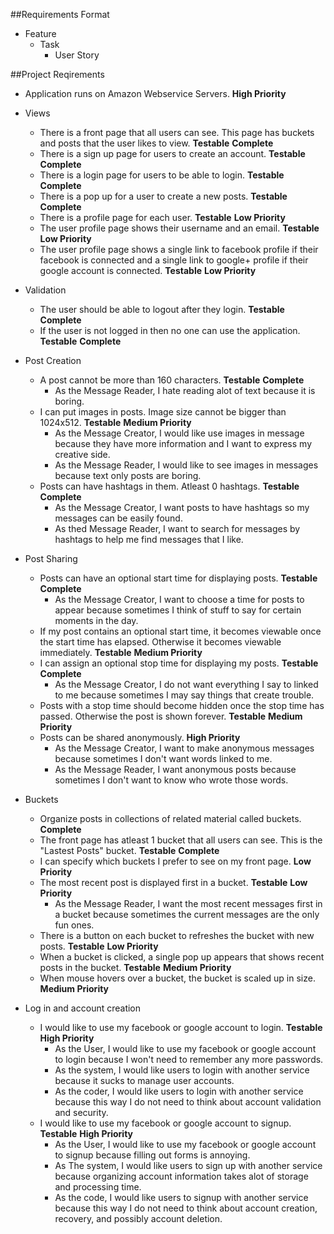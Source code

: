 ##Requirements Format
* Feature
  * Task
    * User Story

##Project Reqirements

* Application runs on Amazon Webservice Servers. __High Priority__

* Views
  * There is a front page that all users can see. This page has buckets and posts that the user likes to view. __Testable__ __Complete__
  * There is a sign up page for users to create an account. __Testable__ __Complete__
  * There is a login page for users to be able to login. __Testable__ __Complete__
  * There is a pop up for a user to create a new posts. __Testable__ __Complete__
  * There is a profile page for each user. __Testable__ __Low Priority__
  * The user profile page shows their username and an email. __Testable__ __Low Priority__
  * The user profile page shows a single link to facebook profile if their facebook is connected and a single link to google+ profile if their google account is connected. __Testable__ __Low Priority__

* Validation
  * The user should be able to logout after they login. __Testable__ __Complete__
  * If the user is not logged in then no one can use the application. __Testable__ __Complete__

* Post Creation
  * A post cannot be more than 160 characters. __Testable__ __Complete__
    * As the Message Reader, I hate reading alot of text because it is boring.
  * I can put images in posts. Image size cannot be bigger than 1024x512. __Testable__ __Medium Priority__
    * As the Message Creator, I would like use images in message because they have more information and I want to express my creative side.
    * As the Message Reader, I would like to see images in messages because text only posts are boring.
  * Posts can have hashtags in them. Atleast 0 hashtags. __Testable__ __Complete__
    * As the Message Creator, I want posts to have hashtags so my messages can be easily found.
    * As thed Message Reader, I want to search for messages by hashtags to help me find messages that I like.

* Post Sharing
  * Posts can have an optional start time for displaying posts. __Testable__ __Complete__
    * As the Message Creator, I want to choose a time for posts to appear because sometimes I think of stuff to say for certain moments in the day.
  * If my post contains an optional start time, it becomes viewable once the start time has elapsed. Otherwise it becomes viewable immediately. __Testable__ __Medium Priority__
  * I can assign an optional stop time for displaying my posts. __Testable__ __Complete__
    * As the Message Creator, I do not want everything I say to linked to me because sometimes I may say things that create trouble.
  * Posts with a stop time should become hidden once the stop time has passed. Otherwise the post is shown forever. __Testable__ __Medium Priority__
  * Posts can be shared anonymously. __High Priority__
    * As the Message Creator, I want to make anonymous messages because sometimes I don't want words linked to me.
    * As the Message Reader, I want anonymous posts because sometimes I don't want to know who wrote those words.

* Buckets
  * Organize posts in collections of related material called buckets. __Complete__ 
  * The front page has atleast 1 bucket that all users can see. This is the "Lastest Posts" bucket. __Testable__ __Complete__
  * I can specify which buckets I prefer to see on my front page. __Low Priority__
  * The most recent post is displayed first in a bucket. __Testable__ __Low Priority__
    * As the Message Reader, I want the most recent messages first in a bucket because sometimes the current messages are the only fun ones.
  * There is a button on each bucket to refreshes the bucket with new posts. __Testable__ __Low Priority__
  * When a bucket is clicked, a single pop up appears that shows recent posts in the bucket. __Testable__ __Medium Priority__
  * When mouse hovers over a bucket, the bucket is scaled up in size. __Medium Priority__

* Log in and account creation
  * I would like to use my facebook or google account to login. __Testable__ __High Priority__
    * As the User, I would like to use my facebook or google account to login because I won't need to remember any more passwords.
    * As the system, I would like users to login with another service because it sucks to manage user accounts.
    * As the coder, I would like users to login with another service because this way I do not need to think about account validation and security.
  * I would like to use my facebook or google account to signup. __Testable__ __High Priority__
    * As the User, I would like to use my facebook or google account to signup because filling out forms is annoying.
    * As The system, I would like users to sign up with another service because organizing account information takes alot of storage and processing time.
    * As the code, I would like users to signup with another service because this way I do not need to think about account creation, recovery, and possibly account deletion.
